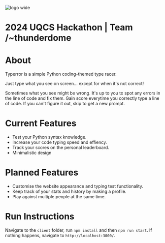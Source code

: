 ![logo wide](https://github.com/user-attachments/assets/85414f6e-d2f6-4d0e-abd7-cdcff8563c4b)

# 2024 UQCS Hackathon | Team /~thunderdome

# About

Typerror is a simple Python coding-themed type racer.

Just type what you see on screen... except for when it's not correct!

Sometimes what you see might be wrong. It's up to you to spot any errors in the line of code and fix them. Gain score everytime you correctly type a line of code. If you can't figure it out, skip to get a new prompt. 

# Current Features

* Test your Python syntax knowledge.
* Increase your code typing speed and effiency.
* Track your scores on the personal leaderboard.
* Minimalistic design

# Planned Features

* Customise the website appearance and typing test functionality.
* Keep track of your stats and history by making a profile.
* Play against multiple people at the same time. 

# Run Instructions
Navigate to the `client` folder, run `npm install` and then `npm run start`. 
If nothing happens, navigate to `http://localhost:3000/`.
